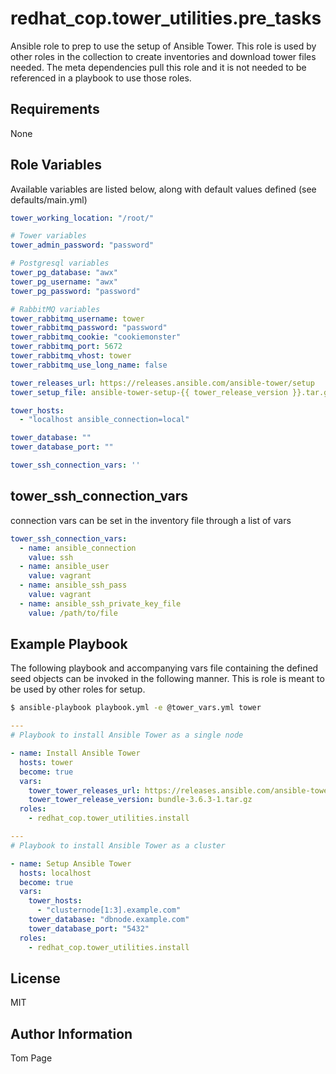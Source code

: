 # redhat_cop.tower_utilities.pre_tasks

Ansible role to prep to use the setup of Ansible Tower. This role is used by other roles in the collection to create inventories and download tower files needed. The meta dependencies pull this role and it is not needed to be referenced in a playbook to use those roles. 

## Requirements

None

## Role Variables

Available variables are listed below, along with default values defined (see defaults/main.yml)

```yaml
tower_working_location: "/root/"

# Tower variables
tower_admin_password: "password"

# Postgresql variables
tower_pg_database: "awx"
tower_pg_username: "awx"
tower_pg_password: "password"

# RabbitMQ variables
tower_rabbitmq_username: tower
tower_rabbitmq_password: "password"
tower_rabbitmq_cookie: "cookiemonster"
tower_rabbitmq_port: 5672
tower_rabbitmq_vhost: tower
tower_rabbitmq_use_long_name: false

tower_releases_url: https://releases.ansible.com/ansible-tower/setup
tower_setup_file: ansible-tower-setup-{{ tower_release_version }}.tar.gz

tower_hosts:
  - "localhost ansible_connection=local"

tower_database: ""
tower_database_port: ""

tower_ssh_connection_vars: ''
```

## tower_ssh_connection_vars

connection vars can be set in the inventory file through a list of vars

```yaml
tower_ssh_connection_vars:
  - name: ansible_connection
    value: ssh
  - name: ansible_user
    value: vagrant
  - name: ansible_ssh_pass
    value: vagrant
  - name: ansible_ssh_private_key_file
    value: /path/to/file
```

## Example Playbook

The following playbook and accompanying vars file containing the defined seed objects can be invoked in the following manner. This is role is meant to be used by other roles for setup.

```sh
$ ansible-playbook playbook.yml -e @tower_vars.yml tower
```

```yaml
---
# Playbook to install Ansible Tower as a single node

- name: Install Ansible Tower
  hosts: tower
  become: true
  vars:
    tower_tower_releases_url: https://releases.ansible.com/ansible-tower/setup-bundle
    tower_tower_release_version: bundle-3.6.3-1.tar.gz
  roles:
    - redhat_cop.tower_utilities.install
```

```yaml
---
# Playbook to install Ansible Tower as a cluster

- name: Setup Ansible Tower
  hosts: localhost
  become: true
  vars:
    tower_hosts:
      - "clusternode[1:3].example.com"
    tower_database: "dbnode.example.com"
    tower_database_port: "5432"
  roles:
    - redhat_cop.tower_utilities.install
```

## License

MIT

## Author Information

Tom Page
